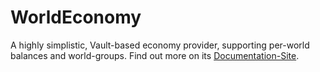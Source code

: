 # WorldEconomy

A highly simplistic, Vault-based economy provider, supporting per-world balances and world-groups. Find out more on its [Documentation-Site](https://blvckbytes.github.io/docs-world-economy/).